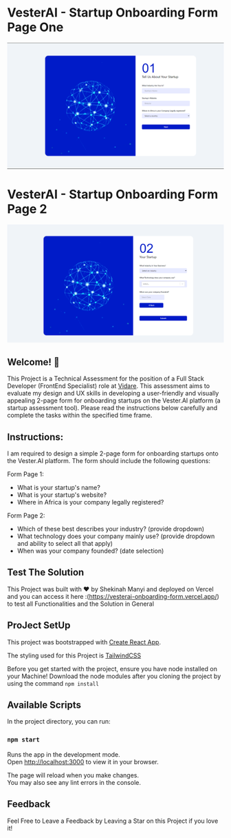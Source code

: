 # VesterAI - Startup Onboarding Form Page One

![Design preview for the onboarding Form Page 1](./src/images/Preview.png)

# VesterAI - Startup Onboarding Form Page 2

![Design preview for the onboarding Form Page 2](./src/images/preview2.png)
## Welcome! 👋

This Project is a Technical Assessment for the position of a Full Stack Developer (FrontEnd Specialist) role at [Vidare](https://vidare.world/).
This assessment aims to evaluate my design and UX skills in developing a user-friendly and visually
appealing 2-page form for onboarding startups on the Vester.AI platform (a startup assessment tool).
Please read the instructions below carefully and complete the tasks within the specified time frame.

## Instructions: 

I am required to design a simple 2-page form for onboarding startups onto the
Vester.AI platform. The form should include the following questions:

Form Page 1:
- What is your startup's name?
- What is your startup's website?
- Where in Africa is your company legally registered?

Form Page 2:
- Which of these best describes your industry? (provide dropdown)
- What technology does your company mainly use? (provide dropdown and ability to
select all that apply)
- When was your company founded? (date selection)

## Test The Solution 
This Project was built with ❤ by Shekinah Manyi and deployed on Vercel and you can access it here :(https://vesterai-onboarding-form.vercel.app/) to test all Functionalities and the Solution in General

## ProJect SetUp
This project was bootstrapped with [Create React App](https://github.com/facebook/create-react-app).

The styling used for this Project is [TailwindCSS](https://tailwindcss.com/docs/installation)

Before you get started with the project, ensure you have node installed on your Machine!
Download the node modules after you cloning the project by using the command `npm install`
## Available Scripts

In the project directory, you can run:

### `npm start`

Runs the app in the development mode.\
Open [http://localhost:3000](http://localhost:3000) to view it in your browser.

The page will reload when you make changes.\
You may also see any lint errors in the console.

## Feedback
Feel Free to Leave a Feedback by Leaving a Star on this Project if you love it!


